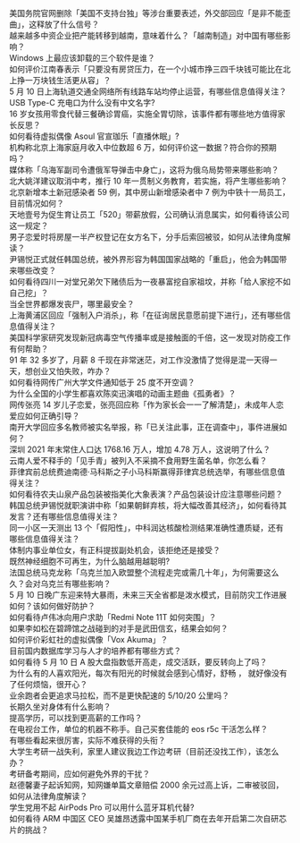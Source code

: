 美国务院官网删除「美国不支持台独」等涉台重要表述，外交部回应「是非不能歪曲」，这释放了什么信号？  
越来越多中资企业把产能转移到越南，意味着什么？「越南制造」对中国有哪些影响？  
Windows 上最应该卸载的三个软件是谁？  
如何评价江南春表示「只要没有房贷压力，在一个小城市挣三四千块钱可能比在北上挣一万块钱生活更从容」？  
5 月 10 日上海轨道交通全网络所有线路车站均停止运营，有哪些信息值得关注？  
USB Type-C 充电口为什么没有中文名字?  
16 岁女孩用零食代替三餐确诊胃癌，实施全胃切除，该事件都有哪些地方值得家长反思？  
如何看待虚拟偶像 Asoul 官宣珈乐「直播休眠」?  
机构称北京上海家庭月收入中位数超 6 万，如何评价这一数据？符合你的预期吗？  
媒体称「乌海军副司令遭俄军导弹击中身亡」，这将为俄乌局势带来哪些影响？  
北大姚洋建议取消中考，推行 10 年一贯制义务教育，若实施，将产生哪些影响？  
北京新增本土新冠感染者 59 例，其中房山新增感染者中 7 例为中铁十一局员工，目前情况如何？  
天地壹号为促生育让员工「520」带薪放假，公司确认消息属实，如何看待该公司这一规定？  
男子恋爱时将房屋一半产权登记在女方名下，分手后索回被驳，如何从法律角度解读？  
尹锡悦正式就任韩国总统，被外界形容为韩国国家战略的「重启」，他会为韩国带来哪些改变？  
如何看待四川一对堂兄弟欠下赌债后为一夜暴富挖自家祖坟，并称「给人家挖不如自己挖」？  
当全世界都爆发丧尸，哪里最安全？  
上海黄浦区回应「强制入户消杀」，称「在征询居民意愿前提下进行」，还有哪些信息值得关注？  
美国科学家研究发现新冠病毒空气传播率或是接触面的千倍，这一发现对防疫工作有何帮助？  
91 年 32 多岁了，月薪 8 千现在非常迷茫，对工作没激情了觉得是混一天得一天，想创业又怕失败，咋办？  
如何看待网传广州大学文件通知低于 25 度不开空调？  
为什么全国的小学生都喜欢陈奕迅演唱的动画主题曲《孤勇者》？  
网传张亮 14 岁儿子恋爱，张亮回应称「作为家长会一一了解清楚」，未成年人恋爱应如何正确引导？  
南开大学回应多名教师被实名举报，称「已关注此事，正在调查中」，事件进展如何？  
深圳 2021 年末常住人口达 1768.16 万人，增加 4.78 万人，这说明了什么？  
云南人爱不释手的「见手青」被列入不采摘不食用野生菌名单，你怎么看？  
菲律宾前总统费迪南德·马科斯之子小马科斯赢得菲律宾总统选举，有哪些信息值得关注？  
如何看待农夫山泉产品包装被指美化大象表演？产品包装设计应注意哪些问题？  
韩国总统尹锡悦就职演讲中称「如果朝鲜弃核，将大幅改善其经济」，如何看待其发言？还有哪些信息值得关注？  
同一小区一天测出 13 个「假阳性」，中科润达核酸检测结果准确性遭质疑，还有哪些信息值得关注？  
体制内事业单位女，有正科提拔副处机会，该拒绝还是接受？  
既然神经细胞不可再生，为什么脑越用越聪明?  
法国总统马克龙称「乌克兰加入欧盟整个流程走完或需几十年」，为何需要这么久？会对乌克兰有哪些影响？  
5 月 10 日晚广东迎来特大暴雨，未来三天全省都是泼水模式，目前防灾工作进展如何？该如何做好防护？  
如何看待卢伟冰向用户求助「Redmi Note 11T 如何突围」？  
如果李如松在碧蹄馆之战碰到的对手是武田信玄，结果会如何？  
如何评价彩虹社的虚拟偶像「Vox Akuma」？  
目前国内数据库学习与人才的培养都有哪些方式？  
如何看待 5 月 10 日 A 股大盘指数低开高走，成交活跃，要反转向上了吗？  
为什么有的人喜欢阳光，每次有阳光的时候就会感到心情好，舒畅 ， 就好像没有了任何烦恼，很开心？  
业余跑者会更追求马拉松，而不是更快配速的 5/10/20 公里吗？  
长期久坐对身体有什么影响？  
提高学历，可以找到更高薪的工作吗？  
在电视台工作，单位的机器不称手。自己买套佳能的 eos r5c 干活怎么样？  
有哪些看起来很厉害，实际不难获得的头衔？  
大学生考研一战失利，家里人建议我边工作边考研（目前还没找工作），该怎么办？  
考研备考期间，应如何避免外界的干扰？  
赵德馨妻子起诉知网，知网嫌单篇文章赔偿 2000 余元过高上诉，二审被驳回，如何从法律角度解读？  
学生党用不起 AirPods Pro 可以用什么蓝牙耳机代替?  
如何看待 ARM 中国区 CEO 吴雄昂透露中国某手机厂商在去年开启第二次自研芯片的挑战？  
